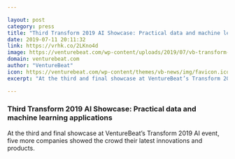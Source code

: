 ```yaml
---

layout: post
category: press
title: "Third Transform 2019 AI Showcase: Practical data and machine learning applications"
date: 2019-07-11 20:11:32
link: https://vrhk.co/2LKno4d
image: https://venturebeat.com/wp-content/uploads/2019/07/vb-transform-2019-showcase-3-feature.jpg?w=1200&strip=all
domain: venturebeat.com
author: "VentureBeat"
icon: https://venturebeat.com/wp-content/themes/vb-news/img/favicon.ico
excerpt: "At the third and final showcase at VentureBeat’s Transform 2019 AI event, five more companies showed the crowd their latest innovations and products."

---
```


### Third Transform 2019 AI Showcase: Practical data and machine learning applications

At the third and final showcase at VentureBeat’s Transform 2019 AI event, five more companies showed the crowd their latest innovations and products.